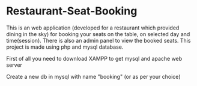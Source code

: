 # Restaurant-Seat-Booking
This is an web application (developed for a restaurant which provided dining in the sky) for booking your seats on the table, on selected day and time(session). There is also an admin panel to view the booked seats. This project is made using php and mysql database.

First of all you need to download XAMPP to get mysql and apache web server

Create a new db in mysql with name "booking" (or as per your choice)

